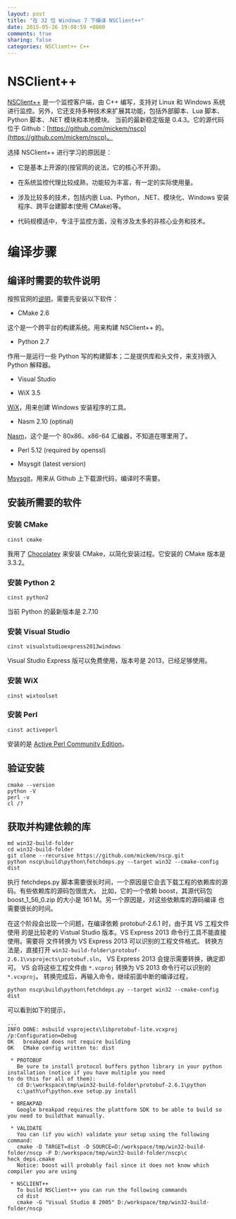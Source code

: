 ```yaml
---
layout: post
title: "在 32 位 Windows 7 下编译 NSClient++"
date: 2015-05-26 19:08:59 +0800
comments: true
sharing: false
categories: NSClient++ C++
---
```

# NSClient++

[NSClient++](http://www.nsclient.org/) 是一个监控客户端，由 C++ 编写，支持对 Linux 和 Windows
系统进行监控。另外，它还支持多种技术来扩展其功能，包括外部脚本、Lua 脚本、Python 脚本、.NET 模块和本地模块。
当前的最新稳定版是 0.4.3。它的源代码位于 Github：[https://github.com/mickem/nscp](https://github.com/mickem/nscp)。

选择 NSClient++ 进行学习的原因是：

* 它是基本上开源的(按官网的说法，它的核心不开源)。

* 在系统监控代理比较成熟，功能较为丰富，有一定的实际使用量。

* 涉及比较多的技术，包括内嵌 Lua、Python，.NET、模块化、Windows 安装程序、跨平台建脚本(使用 CMake)等。

* 代码规模适中，专注于监控方面，没有涉及太多的非核心业务和技术。

# 编译步骤

## 编译时需要的软件说明

按照官网的[说明](http://docs.nsclient.org/manual/build.html#windows)，需要先安装以下软件：

* CMake 2.6

这个是一个跨平台的构建系统。用来构建 NSClient++ 的。

* Python 2.7

作用一是运行一些 Python 写的构建脚本；二是提供库和头文件，来支持嵌入 Python 解释器。

* Visual Studio

* WiX 3.5

[WiX](http://wixtoolset.org)，用来创建 Windows 安装程序的工具。

* Nasm 2.10 (optinal)

[Nasm](http://www.nasm.us)，这个是一个 80x86、x86-64 汇编器，不知道在哪里用了。

* Perl 5.12 (required by openssl)

* Msysgit (latest version)

[Msysgit](http://msysgit.github.io)，用来从 Github 上下载源代码，编译时不需要。


## 安装所需要的软件

### 安装 CMake

    cinst cmake
    
我用了 [Chocolatey](https://chocolatey.org) 来安装 CMake，以简化安装过程。它安装的 CMake 版本是 3.3.2。

### 安装 Python 2

    cinst python2
    
当前 Python 的最新版本是 2.7.10

### 安装 Visual Studio

    cinst visualstudioexpress2013windows
    
Visual Studio Express 版可以免费使用，版本号是 2013，已经足够使用。

### 安装 WiX

    cinst wixtoolset
    
### 安装 Perl

    cinst activeperl
    
安装的是 [Active Perl Community Edition](http://www.activestate.com/activeperl/downloads)。

## 验证安装

    cmake --version
    python -V
    perl -v
    cl /?

## 获取并构建依赖的库

    md win32-build-folder 
    cd win32-build-folder 
    git clone --recursive https://github.com/mickem/nscp.git
    python nscp\build\python\fetchdeps.py --target win32 --cmake-config dist
    
执行 fetchdeps.py 脚本需要很长时间，一个原因是它会去下载工程的依赖库的源码。有些依赖库的源码包很庞大。
比如，它的一个依赖 boost，其源代码包 boost_1_56_0.zip 的大小是 161 M。另一个原因是，对这些依赖库的源码编译
也需要很长的时间。

在这个阶段会出现一个问题，在编译依赖 protobuf-2.6.1 时，由于其 VS 工程文件使用
的是比较老的 Vistual Studio 版本。VS Express 2013 命令行工具不能直接使用。需要将
文件转换为 VS Express 2013 可以识别的工程文件格式。
转换方法是，直接打开 `win32-build-folder\protobuf-2.6.1\vsprojects\protobuf.sln`，
VS Express 2013 会提示需要转换，确定即可。
VS 会将这些工程文件由 `*.vcproj` 转换为 VS 2013 命令行可以识别的 `*.vcxproj`。
转换完成后，再输入命令，继续前面中断的编译过程，

    python nscp\build\python\fetchdeps.py --target win32 --cmake-config dist
    
可以看到如下的提示，

    ...
    INFO DONE: msbuild vsprojects\libprotobuf-lite.vcxproj /p:Configuration=Debug
    OK   breakpad does not require building
    OK   CMake config written to: dist
    
     * PROTOBUF
       Be sure to install protocol buffers python library in your python installation (notice if you have multiple you need
    to do this for all of them):
       cd D:\workspace\tmp\win32-build-folder\protobuf-2.6.1\python
       c:\path\of\python.exe setup.py install
    
     * BREAKPAD
       Google breakpad requires the plattform SDK to be able to build so you need to buildthat manually.
    
     * VALIDATE
       You can (if you wich) validate your setup using the following command:
       cmake -D TARGET=dist -D SOURCE=D:/workspace/tmp/win32-build-folder/nscp -P D:/workspace/tmp/win32-build-folder/nscp\c
    heck_deps.cmake
       Notice: boost will probably fail since it does not know which compiler you are using
    
     * NSCLIENT++
       To build NSClient++ you can run the following commands
       cd dist
       cmake -G "Visual Studio 8 2005" D:/workspace/tmp/win32-build-folder/nscp

